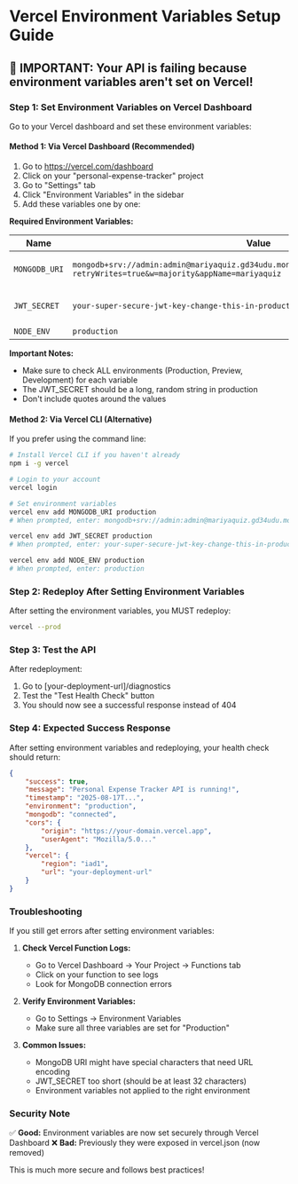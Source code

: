 # Vercel Environment Variables Setup Guide

## 🚨 IMPORTANT: Your API is failing because environment variables aren't set on Vercel!

### Step 1: Set Environment Variables on Vercel Dashboard

Go to your Vercel dashboard and set these environment variables:

#### Method 1: Via Vercel Dashboard (Recommended)

1. Go to https://vercel.com/dashboard
2. Click on your "personal-expense-tracker" project
3. Go to "Settings" tab
4. Click "Environment Variables" in the sidebar
5. Add these variables one by one:

**Required Environment Variables:**

| Name          | Value                                                                                                                              | Environment                      |
| ------------- | ---------------------------------------------------------------------------------------------------------------------------------- | -------------------------------- |
| `MONGODB_URI` | `mongodb+srv://admin:admin@mariyaquiz.gd34udu.mongodb.net/personal_expense_tracker?retryWrites=true&w=majority&appName=mariyaquiz` | Production, Preview, Development |
| `JWT_SECRET`  | `your-super-secure-jwt-key-change-this-in-production-please-change-this-12345`                                                     | Production, Preview, Development |
| `NODE_ENV`    | `production`                                                                                                                       | Production                       |

**Important Notes:**

-   Make sure to check ALL environments (Production, Preview, Development) for each variable
-   The JWT_SECRET should be a long, random string in production
-   Don't include quotes around the values

#### Method 2: Via Vercel CLI (Alternative)

If you prefer using the command line:

```bash
# Install Vercel CLI if you haven't already
npm i -g vercel

# Login to your account
vercel login

# Set environment variables
vercel env add MONGODB_URI production
# When prompted, enter: mongodb+srv://admin:admin@mariyaquiz.gd34udu.mongodb.net/personal_expense_tracker?retryWrites=true&w=majority&appName=mariyaquiz

vercel env add JWT_SECRET production
# When prompted, enter: your-super-secure-jwt-key-change-this-in-production-please-change-this-12345

vercel env add NODE_ENV production
# When prompted, enter: production
```

### Step 2: Redeploy After Setting Environment Variables

After setting the environment variables, you MUST redeploy:

```bash
vercel --prod
```

### Step 3: Test the API

After redeployment:

1. Go to [your-deployment-url]/diagnostics
2. Test the "Test Health Check" button
3. You should now see a successful response instead of 404

### Step 4: Expected Success Response

After setting environment variables and redeploying, your health check should return:

```json
{
    "success": true,
    "message": "Personal Expense Tracker API is running!",
    "timestamp": "2025-08-17T...",
    "environment": "production",
    "mongodb": "connected",
    "cors": {
        "origin": "https://your-domain.vercel.app",
        "userAgent": "Mozilla/5.0..."
    },
    "vercel": {
        "region": "iad1",
        "url": "your-deployment-url"
    }
}
```

### Troubleshooting

If you still get errors after setting environment variables:

1. **Check Vercel Function Logs:**

    - Go to Vercel Dashboard → Your Project → Functions tab
    - Click on your function to see logs
    - Look for MongoDB connection errors

2. **Verify Environment Variables:**

    - Go to Settings → Environment Variables
    - Make sure all three variables are set for "Production"

3. **Common Issues:**
    - MongoDB URI might have special characters that need URL encoding
    - JWT_SECRET too short (should be at least 32 characters)
    - Environment variables not applied to the right environment

### Security Note

✅ **Good:** Environment variables are now set securely through Vercel Dashboard
❌ **Bad:** Previously they were exposed in vercel.json (now removed)

This is much more secure and follows best practices!
